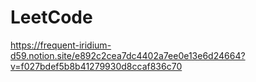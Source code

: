 # LeetCode
https://frequent-iridium-d59.notion.site/e892c2cea7dc4402a7ee0e13e6d24664?v=f027bdef5b8b41279930d8ccaf836c70
